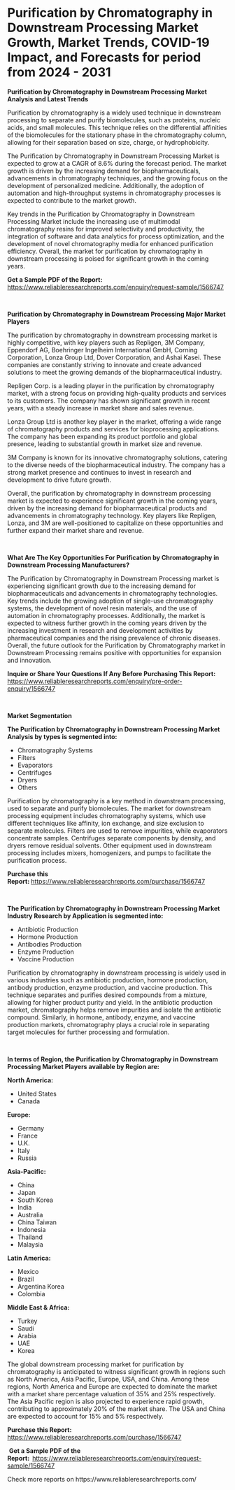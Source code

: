 <p><h1>Purification by Chromatography in Downstream Processing Market Growth, Market Trends, COVID-19 Impact, and Forecasts for period from 2024 - 2031</h1></p><p><strong>Purification by Chromatography in Downstream Processing Market Analysis and Latest Trends</strong></p>
<p><p>Purification by chromatography is a widely used technique in downstream processing to separate and purify biomolecules, such as proteins, nucleic acids, and small molecules. This technique relies on the differential affinities of the biomolecules for the stationary phase in the chromatography column, allowing for their separation based on size, charge, or hydrophobicity.</p><p>The Purification by Chromatography in Downstream Processing Market is expected to grow at a CAGR of 8.6% during the forecast period. The market growth is driven by the increasing demand for biopharmaceuticals, advancements in chromatography techniques, and the growing focus on the development of personalized medicine. Additionally, the adoption of automation and high-throughput systems in chromatography processes is expected to contribute to the market growth.</p><p>Key trends in the Purification by Chromatography in Downstream Processing Market include the increasing use of multimodal chromatography resins for improved selectivity and productivity, the integration of software and data analytics for process optimization, and the development of novel chromatography media for enhanced purification efficiency. Overall, the market for purification by chromatography in downstream processing is poised for significant growth in the coming years.</p></p>
<p><strong>Get a Sample PDF of the Report:&nbsp;</strong> <a href="https://www.reliableresearchreports.com/enquiry/request-sample/1566747">https://www.reliableresearchreports.com/enquiry/request-sample/1566747</a></p>
<p>&nbsp;</p>
<p><strong>Purification by Chromatography in Downstream Processing Major Market Players</strong></p>
<p><p>The purification by chromatography in downstream processing market is highly competitive, with key players such as Repligen, 3M Company, Eppendorf AG, Boehringer Ingelheim International GmbH, Corning Corporation, Lonza Group Ltd, Dover Corporation, and Ashai Kasei. These companies are constantly striving to innovate and create advanced solutions to meet the growing demands of the biopharmaceutical industry.</p><p>Repligen Corp. is a leading player in the purification by chromatography market, with a strong focus on providing high-quality products and services to its customers. The company has shown significant growth in recent years, with a steady increase in market share and sales revenue.</p><p>Lonza Group Ltd is another key player in the market, offering a wide range of chromatography products and services for bioprocessing applications. The company has been expanding its product portfolio and global presence, leading to substantial growth in market size and revenue.</p><p>3M Company is known for its innovative chromatography solutions, catering to the diverse needs of the biopharmaceutical industry. The company has a strong market presence and continues to invest in research and development to drive future growth.</p><p>Overall, the purification by chromatography in downstream processing market is expected to experience significant growth in the coming years, driven by the increasing demand for biopharmaceutical products and advancements in chromatography technology. Key players like Repligen, Lonza, and 3M are well-positioned to capitalize on these opportunities and further expand their market share and revenue.</p></p>
<p>&nbsp;</p>
<p><strong>What Are The Key Opportunities For Purification by Chromatography in Downstream Processing Manufacturers?</strong></p>
<p><p>The Purification by Chromatography in Downstream Processing market is experiencing significant growth due to the increasing demand for biopharmaceuticals and advancements in chromatography technologies. Key trends include the growing adoption of single-use chromatography systems, the development of novel resin materials, and the use of automation in chromatography processes. Additionally, the market is expected to witness further growth in the coming years driven by the increasing investment in research and development activities by pharmaceutical companies and the rising prevalence of chronic diseases. Overall, the future outlook for the Purification by Chromatography market in Downstream Processing remains positive with opportunities for expansion and innovation.</p></p>
<p><strong>Inquire or Share Your Questions If Any Before Purchasing This Report:</strong> <a href="https://www.reliableresearchreports.com/enquiry/pre-order-enquiry/1566747">https://www.reliableresearchreports.com/enquiry/pre-order-enquiry/1566747</a></p>
<p>&nbsp;</p>
<p><strong>Market Segmentation</strong></p>
<p><strong>The Purification by Chromatography in Downstream Processing Market Analysis by types is segmented into:</strong></p>
<p><ul><li>Chromatography Systems</li><li>Filters</li><li>Evaporators</li><li>Centrifuges</li><li>Dryers</li><li>Others</li></ul></p>
<p><p>Purification by chromatography is a key method in downstream processing, used to separate and purify biomolecules. The market for downstream processing equipment includes chromatography systems, which use different techniques like affinity, ion exchange, and size exclusion to separate molecules. Filters are used to remove impurities, while evaporators concentrate samples. Centrifuges separate components by density, and dryers remove residual solvents. Other equipment used in downstream processing includes mixers, homogenizers, and pumps to facilitate the purification process.</p></p>
<p><strong>Purchase this Report:&nbsp;</strong><a href="https://www.reliableresearchreports.com/purchase/1566747">https://www.reliableresearchreports.com/purchase/1566747</a></p>
<p>&nbsp;</p>
<p><strong>The Purification by Chromatography in Downstream Processing Market Industry Research by Application is segmented into:</strong></p>
<p><ul><li>Antibiotic Production</li><li>Hormone Production</li><li>Antibodies Production</li><li>Enzyme Production</li><li>Vaccine Production</li></ul></p>
<p><p>Purification by chromatography in downstream processing is widely used in various industries such as antibiotic production, hormone production, antibody production, enzyme production, and vaccine production. This technique separates and purifies desired compounds from a mixture, allowing for higher product purity and yield. In the antibiotic production market, chromatography helps remove impurities and isolate the antibiotic compound. Similarly, in hormone, antibody, enzyme, and vaccine production markets, chromatography plays a crucial role in separating target molecules for further processing and formulation.</p></p>
<p>&nbsp;</p>
<p><strong>In terms of Region, the Purification by Chromatography in Downstream Processing Market Players available by Region are:</strong></p>
<p>
    <p> <strong> North America: </strong>
        <ul>
            <li>United States</li>
            <li>Canada</li>
        </ul>
        </p> 
    <p> <strong> Europe: </strong>
        <ul>
            <li>Germany</li>
            <li>France</li>
            <li>U.K.</li>
            <li>Italy</li>
            <li>Russia</li>
        </ul>
        </p> 
    <p> <strong> Asia-Pacific: </strong>
        <ul>
            <li>China</li>
            <li>Japan</li>
            <li>South Korea</li>
            <li>India</li>
            <li>Australia</li>
            <li>China Taiwan</li>
            <li>Indonesia</li>
            <li>Thailand</li>
            <li>Malaysia</li>
        </ul>
        </p> 
    <p> <strong> Latin America: </strong>
        <ul>
            <li>Mexico</li>
            <li>Brazil</li>
            <li>Argentina Korea</li>
            <li>Colombia</li>
        </ul>
        </p> 
    <p> <strong> Middle East & Africa: </strong>
        <ul>
            <li>Turkey</li>
            <li>Saudi</li>
            <li>Arabia</li>
            <li>UAE</li>
            <li>Korea</li>
        </ul>
    </p>
    </p>
<p><p>The global downstream processing market for purification by chromatography is anticipated to witness significant growth in regions such as North America, Asia Pacific, Europe, USA, and China. Among these regions, North America and Europe are expected to dominate the market with a market share percentage valuation of 35% and 25% respectively. The Asia Pacific region is also projected to experience rapid growth, contributing to approximately 20% of the market share. The USA and China are expected to account for 15% and 5% respectively.</p></p>
<p><strong>Purchase this Report: </strong><a href="https://www.reliableresearchreports.com/purchase/1566747">https://www.reliableresearchreports.com/purchase/1566747</a></p>
<p>&nbsp;<strong>Get a Sample PDF of the Report:&nbsp;&nbsp;</strong><a href="https://www.reliableresearchreports.com/enquiry/request-sample/1566747">https://www.reliableresearchreports.com/enquiry/request-sample/1566747</a></p>
<p><strong></strong></p>
<p>Check more reports on https://www.reliableresearchreports.com/</p>
